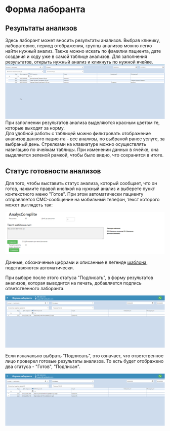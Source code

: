 # Форма лаборанта

## Результаты анализов
Здесь лаборант может вносить результаты анализов. Выбрав клинику, лабораторию, период отображения, группы анализов можно легко найти нужный анализ. Также можно искать по фамилии пациента, дате создания и коду уже в самой таблице анализов. Для заполнения результатов, открыть нужный анализ и кликнуть по нужной ячейке.
  ![Image](Image/FormLaborant.gif)   
При заполнении результатов анализа выделяются красным цветом те, которые выходят за норму.   
Для удобной работы с таблицей можно фильтровать отображение анализов данного пациента - все анализы, по выбраной ранее услуге, за выбраный день. Стрелками на клавиатуре можно осуществлять навигацию по ячейкам таблицы. При изменении данных в ячейке, она выделяется зеленой рамкой, чтобы было видно, что сохранится в итоге.   

## Статус готовности анализов

Для того, чтобы выставить статус анализа, который сообщает, что он готов, нажмите правой кнопкой на нужный анализ и выберете пункт контекстного меню "Готов". При этом автоматически пациенту отправляется СМС-сообщение на мобильный телефон, текст которого может выглядеть так:

![Image](Image/smsanalyzes.png)

Данные, обозначеные цифрами и описанные в легенде <a href="./shablonysms">шаблона</a>, подставляются автоматически.   

При выборе после этого статуса "Подписать", в форму результатов анализов, которая выводится на печать, добавляется подпись ответственного лаборанта.  

![Image](Image/status.gif)  

Если изначально выбрать "Подписать", это означает, что ответственное лицо проверел готовые результаты анализов. То есть будет отображено два статуса - "Готов", "Подписан".

![Image](Image/status1.gif)